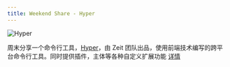 ```yaml
---
title: Weekend Share - Hyper
---
```


![Hyper](https://camo.githubusercontent.com/08d2859d76f09cc8e69bd3b67ce56ab3f26deeba/68747470733a2f2f6173736574732e7a6569742e636f2f696d6167652f75706c6f61642f76313534393732333834362f7265706f7369746f726965732f68797065722f68797065722d332d7265706f2d62616e6e65722e706e67)

周末分享一个命令行工具，[Hyper](https://hyper.is)，由 Zeit 团队出品，使用前端技术编写的跨平台命令行工具。同时提供插件，主体等各种自定义扩展功能 [详情](https://github.com/bnb/awesome-hyper)
